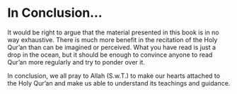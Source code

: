 In Conclusion…
==============

It would be right to argue that the material presented in this book is
in no way exhaustive. There is much more benefit in the recitation of
the Holy Qur’an than can be imagined or perceived. What you have read is
just a drop in the ocean, but it should be enough to convince anyone to
read Qur’an more regularly and try to ponder over it.

In conclusion, we all pray to Allah (S.w.T.) to make our hearts attached
to the Holy Qur’an and make us able to understand its teachings and
guidance.



